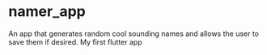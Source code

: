 # namer_app

An app that generates random cool sounding names and allows the user to save them if desired. My first flutter app
